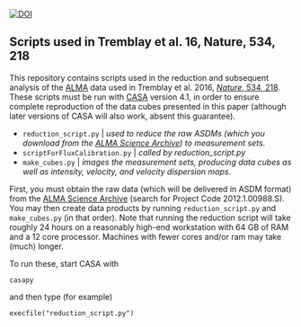 [![DOI](https://zenodo.org/badge/52158810.svg)](https://zenodo.org/badge/latestdoi/52158810)


## Scripts used in Tremblay et al. 16, Nature, 534, 218

This repository contains scripts used in the reduction and subsequent analysis of the [ALMA] data used in Tremblay et al. 2016, [*Nature*, 534, 218](https://ui.adsabs.harvard.edu/?#abs/2016Natur.534..218T). These scripts must be run with [CASA] version 4.1, in order to ensure complete reproduction of the data cubes presented in this paper (although later versions of CASA will also work, absent this guarantee). 


  - `reduction_script.py` | *used to reduce the raw ASDMs (which you download from the [ALMA Science Archive]) to measurement sets*. 
  - `scriptForFluxCalibration.py` | *called by reduction_script.py*
  - `make_cubes.py` | *images the measurement sets, producing data cubes as well as intensity, velocity, and velocity dispersion maps*. 
  

First, you must obtain the raw data (which will be delivered in ASDM format) from the [ALMA Science Archive] (search for Project Code 2012.1.00988.S). You may then create data products by running `reduction_script.py` and `make_cubes.py` (in that order). Note that running the reduction script will take roughly 24 hours on a reasonably high-end workstation with 64 GB of RAM and a 12 core processor. Machines with fewer cores and/or ram may take (much) longer. 


To run these, start CASA with 
```
casapy
```
and then type (for example)
```
execfile("reduction_script.py")
```

   [CASA]: <https://casa.nrao.edu/casa_obtaining.shtml>
   [ALMA]: <http://www.almaobservatory.org/>
   [ALMA Science Archive]: <https://almascience.nrao.edu/alma-data/archive>
